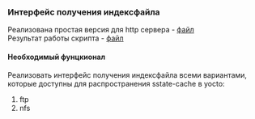 ### Интерфейс получения индексфайла
Реализована простая версия для http сервера - [файл](./http_index.py)  
Результат работы скрипта - [файл](https://drive.google.com/file/d/1cPnYCm9EGqonT1ZyYuHMtVhQf1FOLXnB/view?usp=sharing)
#### Необходимый фунцкионал
Реализовать интерфейс получения индексфайла всеми вариантами, которые доступны для распространения sstate-cache в yocto:
1. ftp
2. nfs
